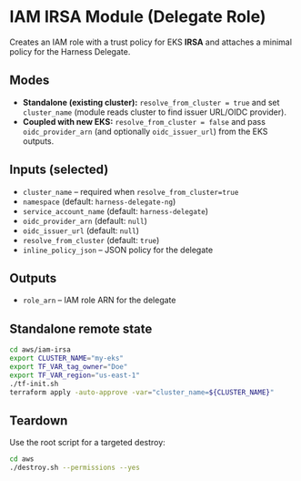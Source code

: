 # IAM IRSA Module (Delegate Role)

Creates an IAM role with a trust policy for EKS **IRSA** and attaches a minimal policy for the Harness Delegate.

## Modes

- **Standalone (existing cluster):** `resolve_from_cluster = true` and set `cluster_name` (module reads cluster to find issuer URL/OIDC provider).
- **Coupled with new EKS:** `resolve_from_cluster = false` and pass `oidc_provider_arn` (and optionally `oidc_issuer_url`) from the EKS outputs.

## Inputs (selected)

- `cluster_name` – required when `resolve_from_cluster=true`
- `namespace` (default: `harness-delegate-ng`)
- `service_account_name` (default: `harness-delegate`)
- `oidc_provider_arn` (default: `null`)
- `oidc_issuer_url` (default: `null`)
- `resolve_from_cluster` (default: `true`)
- `inline_policy_json` – JSON policy for the delegate

## Outputs

- `role_arn` – IAM role ARN for the delegate

## Standalone remote state

```bash
cd aws/iam-irsa
export CLUSTER_NAME="my-eks"
export TF_VAR_tag_owner="Doe"
export TF_VAR_region="us-east-1"
./tf-init.sh
terraform apply -auto-approve -var="cluster_name=${CLUSTER_NAME}"
```

## Teardown
Use the root script for a targeted destroy:
```bash
cd aws
./destroy.sh --permissions --yes
```
